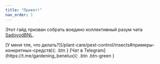 ```yaml
---
title: "Привет!"
nav_order: 1
---
```


Этот гайд призван собрать воедино коллективный разум чата [SadovodBNL](https://t.me/gardening_benelux).

<span class="fs-8">
[У меня тля, что делать?](/plant-care/pest-control/insects#примеры-конкретных-средств){: .btn }
</span>

<span class="fs-8">
[Чат в Telegram](https://t.me/gardening_benelux){: .btn .btn-green }
</span>
